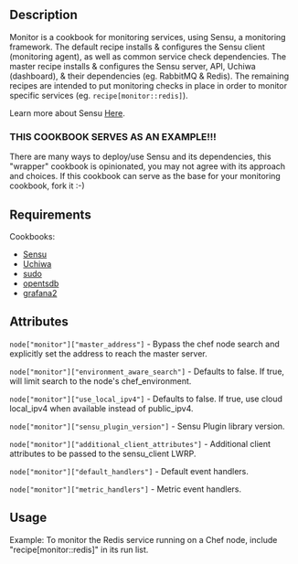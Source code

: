 ## Description

Monitor is a cookbook for monitoring services, using Sensu, a
monitoring framework. The default recipe installs & configures the
Sensu client (monitoring agent), as well as common service check
dependencies. The master recipe installs & configures the Sensu server,
API, Uchiwa (dashboard), & their dependencies (eg. RabbitMQ & Redis).
The remaining recipes are intended to put monitoring checks in place
in order to monitor specific services (eg. `recipe[monitor::redis]`).

Learn more about Sensu [Here](http://sensuapp.org/docs).

### THIS COOKBOOK SERVES AS AN EXAMPLE!!!

There are many ways to deploy/use Sensu and its dependencies, this
"wrapper" cookbook is opinionated, you may not agree with its approach
and choices. If this cookbook can serve as the base for your
monitoring cookbook, fork it :-)

## Requirements

Cookbooks:

- [Sensu](http://community.opscode.com/cookbooks/sensu)
- [Uchiwa](http://community.opscode.com/cookbooks/uchiwa)
- [sudo](http://community.opscode.com/cookbooks/sudo)
- [opentsdb](https://github.com/looztra/opentsdb-cookbook)
- [grafana2](http://community.opscode.com/cookbooks/grafana2)


## Attributes

`node["monitor"]["master_address"]` - Bypass the chef node search and
explicitly set the address to reach the master server.

`node["monitor"]["environment_aware_search"]` - Defaults to false.
If true, will limit search to the node's chef_environment.

`node["monitor"]["use_local_ipv4"]` - Defaults to false. If true,
use cloud local\_ipv4 when available instead of public\_ipv4.

`node["monitor"]["sensu_plugin_version"]` - Sensu Plugin library
version.

`node["monitor"]["additional_client_attributes"]` - Additional client
attributes to be passed to the sensu_client LWRP.

`node["monitor"]["default_handlers"]` - Default event handlers.

`node["monitor"]["metric_handlers"]` - Metric event handlers.

## Usage

Example: To monitor the Redis service running on a Chef node, include
"recipe[monitor::redis]" in its run list.

